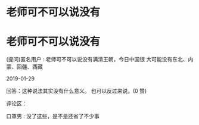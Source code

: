 # 老师可不可以说没有

# 老师可不可以说没有

(提问)匿名用户 : 老师可不可以说没有满清王朝，今日中国很 大可能没有东北、内蒙、回疆、西藏

2019-01-29

回答：这种说法其实没有什么意义。 也可以反过来说。(0 赞)

评论区：

口罩男 : 没了这些，是不是还省了不少事